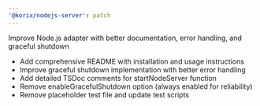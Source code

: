 ```yaml
---
'@korix/nodejs-server': patch
---
```


Improve Node.js adapter with better documentation, error handling, and graceful shutdown

- Add comprehensive README with installation and usage instructions
- Improve graceful shutdown implementation with better error handling
- Add detailed TSDoc comments for startNodeServer function
- Remove enableGracefulShutdown option (always enabled for reliability)
- Remove placeholder test file and update test scripts
